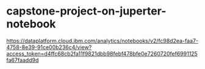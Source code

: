 # capstone-project-on-juperter-notebook
https://dataplatform.cloud.ibm.com/analytics/notebooks/v2/fc98d2ea-faa7-4758-8e39-91ce00b236c4/view?access_token=d4ffc68cb2fa11f9821dbb98febf478bfe0e7260720fef6991125fa67faadd9d
